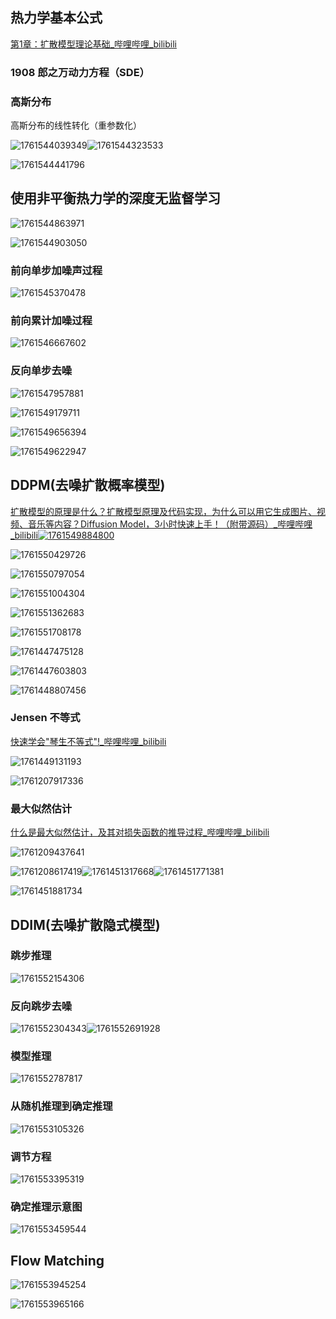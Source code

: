 ## 热力学基本公式

[第1章：扩散模型理论基础_哔哩哔哩_bilibili](https://www.bilibili.com/video/BV1fmHpzNE9s/?spm_id_from=333.1391.0.0&vd_source=8536cb876aa29ebdb0cd5626bc423c0f)

### 1908 郎之万动力方程（SDE）

### 高斯分布

高斯分布的线性转化（重参数化）

![1761544039349](image/Note/1761544039349.png)![1761544323533](image/Note/1761544323533.png)

![1761544441796](image/Note/1761544441796.png)

## 使用非平衡热力学的深度无监督学习

![1761544863971](image/Note/1761544863971.png)

![1761544903050](image/Note/1761544903050.png)


### 前向单步加噪声过程

![1761545370478](image/Note/1761545370478.png)

### 前向累计加噪过程

![1761546667602](image/Note/1761546667602.png)

### 反向单步去噪

![1761547957881](image/Note/1761547957881.png)

![1761549179711](image/Note/1761549179711.png)

![1761549656394](image/Note/1761549656394.png)

![1761549622947](image/Note/1761549622947.png)


## DDPM(去噪扩散概率模型)

[扩散模型的原理是什么？扩散模型原理及代码实现，为什么可以用它生成图片、视频、音乐等内容？Diffusion Model，3小时快速上手！（附带源码）_哔哩哔哩_bilibili![1761549884800](image/Note/1761549884800.png)](https://www.bilibili.com/video/BV1F54qzXE7J?spm_id_from=333.788.recommend_more_video.-1&trackid=web_related_0.router-related-2206419-tqkgg.1761378272465.118&vd_source=8536cb876aa29ebdb0cd5626bc423c0f)



![1761550429726](image/Note/1761550429726.png)

![1761550797054](image/Note/1761550797054.png)

![1761551004304](image/Note/1761551004304.png)

![1761551362683](image/Note/1761551362683.png)

![1761551708178](image/Note/1761551708178.png)

![1761447475128](image/Note/1761447475128.png)

![1761447603803](image/Note/1761447603803.png)

![1761448807456](image/Note/1761448807456.png)

### Jensen 不等式

[快速学会&#34;琴生不等式&#34;!_哔哩哔哩_bilibili](https://www.bilibili.com/video/BV1wx4y1L78Q/?spm_id_from=333.337.search-card.all.click&vd_source=8536cb876aa29ebdb0cd5626bc423c0f)

![1761449131193](image/Note/1761449131193.png)

![1761207917336](image/Note/1761207917336.png)

### 最大似然估计

[什么是最大似然估计，及其对损失函数的推导过程_哔哩哔哩_bilibili](https://www.bilibili.com/video/BV1JAgDzSEWj/?spm_id_from=333.337.search-card.all.click&vd_source=8536cb876aa29ebdb0cd5626bc423c0f)

![1761209437641](image/Note/1761209437641.png)

![1761208617419](image/Note/1761208617419.png)![1761451317668](image/Note/1761451317668.png)![1761451771381](image/Note/1761451771381.png)

![1761451881734](image/Note/1761451881734.png)


## DDIM(去噪扩散隐式模型)

### 跳步推理

![1761552154306](image/Note/1761552154306.png)

### 反向跳步去噪

![1761552304343](image/Note/1761552304343.png)![1761552691928](image/Note/1761552691928.png)

### 模型推理

![1761552787817](image/Note/1761552787817.png)

### 从随机推理到确定推理

![1761553105326](image/Note/1761553105326.png)

### 调节方程

![1761553395319](image/Note/1761553395319.png)

### 确定推理示意图

![1761553459544](image/Note/1761553459544.png)


## Flow  Matching

![1761553945254](image/Note/1761553945254.png)

![1761553965166](image/Note/1761553965166.png)
